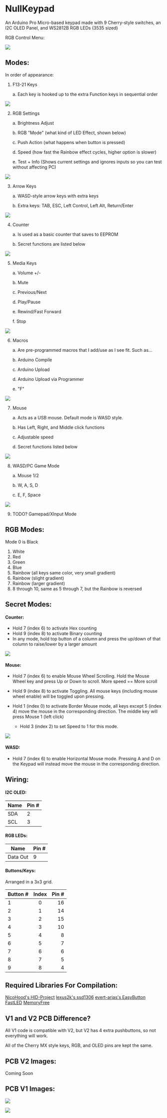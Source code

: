 # NullKeypad

An Arduino Pro Micro-based keypad made with 9 Cherry-style switches, an I2C OLED Panel, and WS2812B RGB LEDs  (3535 sized)

RGB Control Menu:

![](https://i.imgur.com/RUK60wB.jpg) 

## Modes:
In order of appearance:

1. F13-21 Keys

	a. Each key is hooked up to the extra Function keys in sequential order

![](https://i.imgur.com/YTGj252.jpg) 

2. RGB Settings

	a. Brightness Adjust

	b. RGB "Mode" (what kind of LED Effect, shown below)

	c. Push Action (what happens when button is pressed)

	d. Speed (how fast the Rainbow effect cycles, higher option is slower)

	e. Test + Info (Shows current settings and ignores inputs so you can test without affecting PC)

![](https://i.imgur.com/vA60KZu.jpg ) 

3. Arrow Keys

	a. WASD-style arrow keys with extra keys

	b. Extra keys: TAB, ESC, Left Control, Left Alt, Return/Enter

![](https://i.imgur.com/16QXEe1.jpg) 

4. Counter

	a. Is used as a basic counter that saves to EEPROM

	b. Secret functions are listed below

![](https://i.imgur.com/C6YQLYD.jpg) 

5. Media Keys

	a. Volume +/-

	b. Mute

	c. Previous/Next

	d. Play/Pause

	e. Rewind/Fast Forward

	f. Stop

![](https://i.imgur.com/4AAPE3a.jpg) 

6. Macros

	a. Are pre-programmed macros that I add/use as I see fit. Such as...

	b. Arduino Compile

	c. Arduino Upload

	d. Arduino Upload via Programmer

	e. "F"

![](https://i.imgur.com/rywaGZF.jpg) 

7. Mouse

	a. Acts as a USB mouse. Default mode is WASD style.
	
	b. Has Left, Right, and Middle click functions
	
	c. Adjustable speed
	
	d. Secret functions listed below

![](https://i.imgur.com/IaQaNMY.jpg) 

8. WASD/PC Game Mode

	a. Mouse 1/2
	
	b. W, A, S, D
	
	c. E, F, Space

![](https://i.imgur.com/Uq4xCJy.jpg) 

9. TODO? Gamepad/XInput Mode

## RGB Modes:
Mode 0 is Black
1. White
2. Red
3. Green
4. Blue
5. Rainbow (all keys same color, very small gradient)
6. Rainbow (slight gradient)
7. Rainbow (larger gradient)
8. 8 through 10, same as 5 through 7, but the Rainbow is reversed

## Secret Modes:

#### Counter:
- Hold 7 (index 6) to activate Hex counting
- Hold 9 (index 8) to activate Binary counting
- In any mode, hold top button of a column and press the up/down of that column to raise/lower by a larger amount

![](https://i.imgur.com/kDiVZ4S.jpg) 

#### Mouse:
- Hold 7 (index 6) to enable Mouse Wheel Scrolling. Hold the Mouse Wheel key and press Up or Down to scroll. More speed == More scroll
- Hold 9 (index 8) to activate Toggling. All mouse keys (including mouse wheel enable) will be toggled upon pressing.

- Hold 1 (index 0) to activate Border Mouse mode, all keys except 5 (index 4) move the mouse in the corresponding direction. The middle key will press Mouse 1 (left click)
    - Hold 3 (index 2) to set Speed to 1 for this mode.

![](https://i.imgur.com/l4nUslG.jpg)

#### WASD:
- Hold 7 (index 6) to enable Horizontal Mouse mode. Pressing A and D on the Keypad will instead move the mouse in the corresponding direction.

## Wiring:

#### I2C OLED:

| Name | Pin # |
|------|-------|
| SDA  | 2     |
| SCL  | 3     |

#### RGB LEDs:

| Name | Pin # |
|------|-------|
| Data Out  | 9     |

#### Buttons/Keys:

Arranged in a  3x3 grid.

| Button # | Index | Pin # |
|----------|:-----:|------:|
| 1        | 0     | 16    |
| 2        | 1     | 14    |
| 3        | 2     | 15    |
| 4        | 3     | 10    |
| 5        | 4     | 8     |
| 6        | 5     | 7     |
| 7        | 6     | 6     |
| 8        | 7     | 5     |
| 9        | 8     | 4     |

## Required Libraries For Compilation:
[NicoHood's HID-Project](https://github.com/NicoHood/HID) 
[lexus2k's ssd1306](https://github.com/lexus2k/ssd1306/) 
[evert-arias's EasyButton](https://github.com/evert-arias/EasyButton) 
[FastLED](https://github.com/FastLED/FastLED/) 
[MemoryFree](https://github.com/maniacbug/MemoryFree) 

## V1 and V2 PCB Difference?

All V1 code is compatible with V2, but V2 has 4 extra pushbuttons, so not everything will work.

All of the Cherry MX style keys, RGB, and OLED pins are kept the same.

## PCB V2 Images:

Coming Soon

## PCB V1 Images:

![](https://i.imgur.com/dCcjW8I.jpg) 

![](https://i.imgur.com/m2erbym.jpg) 